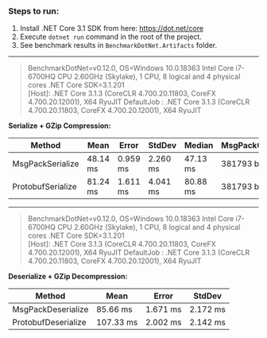 ### Steps to run:
1. Install .NET Core 3.1 SDK from here: https://dot.net/core
2. Execute `dotnet run` command in the root of the project.
3. See benchmark results  in `BenchmarkDotNet.Artifacts` folder.

<hr>

> BenchmarkDotNet=v0.12.0, OS=Windows 10.0.18363
>  Intel Core i7-6700HQ CPU 2.60GHz (Skylake), 1 CPU, 8 logical and 4 physical cores 
>  .NET Core SDK=3.1.201  
>  [Host]: .NET Core 3.1.3 (CoreCLR 4.700.20.11803, CoreFX 4.700.20.12001), X64 RyuJIT 
> DefaultJob : .NET Core 3.1.3 (CoreCLR 4.700.20.11803, CoreFX 4.700.20.12001), X64 RyuJIT

**Serialize + GZip Compression:**
<table>
<thead><tr><th>     Method</th><th>Mean</th><th>Error</th><th>StdDev</th><th>Median</th><th>MsgPackOutputSize</th><th>ProtobufOutputSize</th>
</tr>
</thead><tbody><tr><td>MsgPackSerialize</td><td>48.14 ms</td><td>0.959 ms</td><td>2.260 ms</td><td>47.13 ms</td><td>381793 bytes</td><td>455954 bytes</td>
</tr><tr><td>ProtobufSerialize</td><td>81.24 ms</td><td>1.611 ms</td><td>4.041 ms</td><td>80.88 ms</td><td>381793 bytes</td><td>455954 bytes</td>
</tr></tbody></table>

<hr>

> BenchmarkDotNet=v0.12.0, OS=Windows 10.0.18363
>  Intel Core i7-6700HQ CPU 2.60GHz (Skylake), 1 CPU, 8 logical and 4 physical cores 
>  .NET Core SDK=3.1.201  
>  [Host]: .NET Core 3.1.3 (CoreCLR 4.700.20.11803, CoreFX 4.700.20.12001), X64 RyuJIT 
> DefaultJob : .NET Core 3.1.3 (CoreCLR 4.700.20.11803, CoreFX 4.700.20.12001), X64 RyuJIT

**Deserialize + GZip Decompression:**
<table>
<thead><tr><th>       Method</th><th>Mean</th><th>Error</th><th>StdDev</th>
</tr>
</thead><tbody><tr><td>MsgPackDeserialize</td><td>85.66 ms</td><td>1.671 ms</td><td>2.172 ms</td>
</tr><tr><td>ProtobufDeserialize</td><td>107.33 ms</td><td>2.002 ms</td><td>2.142 ms</td>
</tr></tbody></table>